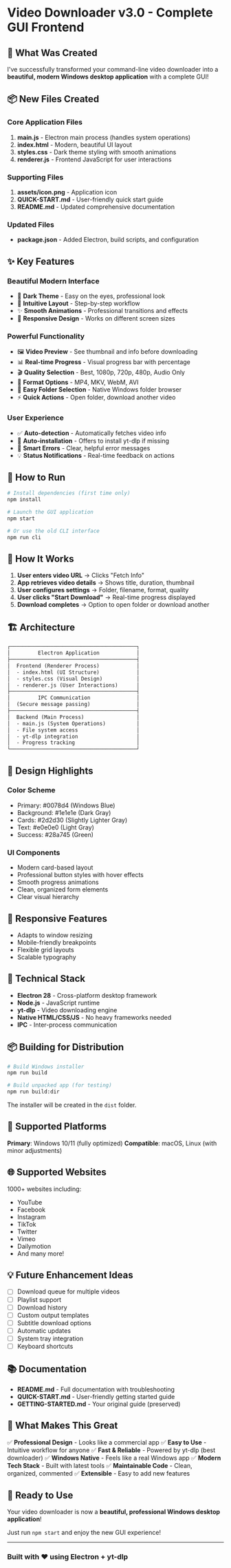 # Video Downloader v3.0 - Complete GUI Frontend

## 🎉 What Was Created

I've successfully transformed your command-line video downloader into a **beautiful, modern Windows desktop application** with a complete GUI!

## 📦 New Files Created

### Core Application Files

1. **main.js** - Electron main process (handles system operations)
2. **index.html** - Modern, beautiful UI layout
3. **styles.css** - Dark theme styling with smooth animations
4. **renderer.js** - Frontend JavaScript for user interactions

### Supporting Files

   1. **assets/icon.png** - Application icon
   2. **QUICK-START.md** - User-friendly quick start guide
   3. **README.md** - Updated comprehensive documentation

### Updated Files

- **package.json** - Added Electron, build scripts, and configuration

## ✨ Key Features

### Beautiful Modern Interface

- 🎨 **Dark Theme** - Easy on the eyes, professional look
- 🎯 **Intuitive Layout** - Step-by-step workflow
- ✨ **Smooth Animations** - Professional transitions and effects
- 📱 **Responsive Design** - Works on different screen sizes

### Powerful Functionality

- 🖼️ **Video Preview** - See thumbnail and info before downloading
- 📊 **Real-time Progress** - Visual progress bar with percentage
- 🎬 **Quality Selection** - Best, 1080p, 720p, 480p, Audio Only
- 💾 **Format Options** - MP4, MKV, WebM, AVI
- 📁 **Easy Folder Selection** - Native Windows folder browser
- ⚡ **Quick Actions** - Open folder, download another video

### User Experience

- ✅ **Auto-detection** - Automatically fetches video info
- 🔄 **Auto-installation** - Offers to install yt-dlp if missing
- 🚨 **Smart Errors** - Clear, helpful error messages
- 💡 **Status Notifications** - Real-time feedback on actions

## 🚀 How to Run

```bash
# Install dependencies (first time only)
npm install

# Launch the GUI application
npm start

# Or use the old CLI interface
npm run cli
```

## 🎯 How It Works

1. **User enters video URL** → Clicks "Fetch Info"
2. **App retrieves video details** → Shows title, duration, thumbnail
3. **User configures settings** → Folder, filename, format, quality
4. **User clicks "Start Download"** → Real-time progress displayed
5. **Download completes** → Option to open folder or download another

## 🏗️ Architecture

```md
┌─────────────────────────────────────────┐
│         Electron Application            │
├─────────────────────────────────────────┤
│  Frontend (Renderer Process)            │
│  - index.html (UI Structure)            │
│  - styles.css (Visual Design)           │
│  - renderer.js (User Interactions)      │
├─────────────────────────────────────────┤
│         IPC Communication               │
│  (Secure message passing)               │
├─────────────────────────────────────────┤
│  Backend (Main Process)                 │
│  - main.js (System Operations)          │
│  - File system access                   │
│  - yt-dlp integration                   │
│  - Progress tracking                    │
└─────────────────────────────────────────┘
```

## 🎨 Design Highlights

### Color Scheme

- Primary: #0078d4 (Windows Blue)
- Background: #1e1e1e (Dark Gray)
- Cards: #2d2d30 (Slightly Lighter Gray)
- Text: #e0e0e0 (Light Gray)
- Success: #28a745 (Green)

### UI Components

- Modern card-based layout
- Professional button styles with hover effects
- Smooth progress animations
- Clean, organized form elements
- Clear visual hierarchy

## 📱 Responsive Features

- Adapts to window resizing
- Mobile-friendly breakpoints
- Flexible grid layouts
- Scalable typography

## 🔧 Technical Stack

- **Electron 28** - Cross-platform desktop framework
- **Node.js** - JavaScript runtime
- **yt-dlp** - Video downloading engine
- **Native HTML/CSS/JS** - No heavy frameworks needed
- **IPC** - Inter-process communication

## 📦 Building for Distribution

```bash
# Build Windows installer
npm run build

# Build unpacked app (for testing)
npm run build:dir
```

The installer will be created in the `dist` folder.

## 🎯 Supported Platforms

**Primary**: Windows 10/11 (fully optimized)
**Compatible**: macOS, Linux (with minor adjustments)

## 🌐 Supported Websites

1000+ websites including:

- YouTube
- Facebook
- Instagram
- TikTok
- Twitter
- Vimeo
- Dailymotion
- And many more!

## 💡 Future Enhancement Ideas

- [ ] Download queue for multiple videos
- [ ] Playlist support
- [ ] Download history
- [ ] Custom output templates
- [ ] Subtitle download options
- [ ] Automatic updates
- [ ] System tray integration
- [ ] Keyboard shortcuts

## 📚 Documentation

- **README.md** - Full documentation with troubleshooting
- **QUICK-START.md** - User-friendly getting started guide
- **GETTING-STARTED.md** - Your original guide (preserved)

## 🎉 What Makes This Great

✅ **Professional Design** - Looks like a commercial app
✅ **Easy to Use** - Intuitive workflow for anyone
✅ **Fast & Reliable** - Powered by yt-dlp (best downloader)
✅ **Windows Native** - Feels like a real Windows app
✅ **Modern Tech Stack** - Built with latest tools
✅ **Maintainable Code** - Clean, organized, commented
✅ **Extensible** - Easy to add new features

## 🚀 Ready to Use

Your video downloader is now a **beautiful, professional Windows desktop application**!

Just run `npm start` and enjoy the new GUI experience!

---

### **Built with ❤️ using Electron + yt-dlp**
